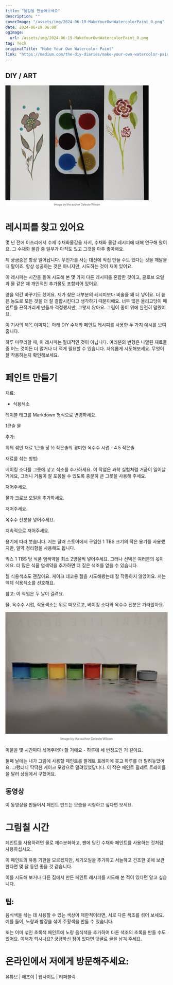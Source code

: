 ```yaml
---
title: "물감을 만들어보세요"
description: ""
coverImage: "/assets/img/2024-06-19-MakeYourOwnWatercolorPaint_0.png"
date: 2024-06-19 06:08
ogImage: 
  url: /assets/img/2024-06-19-MakeYourOwnWatercolorPaint_0.png
tag: Tech
originalTitle: "Make Your Own Watercolor Paint"
link: "https://medium.com/the-diy-diaries/make-your-own-watercolor-paint-26b185f55d90"
---
```



## DIY / ART

![Image](/assets/img/2024-06-19-MakeYourOwnWatercolorPaint_0.png)

# 레시피를 찾고 있어요

몇 년 전에 이츠리에서 수제 수채화물감을 사서, 수채화 물감 레시피에 대해 연구해 왔어요. 그 수채화 물감 중 일부가 아직도 있고 그것을 아주 좋아해요.

<div class="content-ad"></div>

제 궁금증은 항상 일어납니다. 무언가를 사는 대신에 직접 만들 수도 있다는 것을 깨달을 때 말이죠. 항상 성공하는 것은 아니지만, 시도하는 것이 재미 있어요.

이 레시피는 시간을 들여 시도해 본 몇 가지 다른 레시피를 혼합한 것이고, 클로브 오일과 물 같은 제 개인적인 추가물도 포함되어 있어요.

양을 약간 바꾸기도 했어요. 제가 찾은 대부분의 레시피보다 비술을 꽤 더 넣어요. 더 높은 농도로 모든 것을 더 잘 결합시킨다고 생각하기 때문이에요. 너무 많은 올리고당이 페인트를 끈적거리게 만들까 걱정했지만, 그렇지 않아요. 그림이 종이 위에 완전히 말랐어요.

이 기사의 제목 이미지는 아래 DIY 수채화 페인트 레시피를 사용한 두 가지 예시를 보여줍니다.

<div class="content-ad"></div>

하루 마무리할 때, 이 레시피는 절대적인 것이 아닙니다. 여러분의 변형은 나열된 재료들 중 어느 것이든 더 많거나 더 적게 필요할 수 있습니다. 자유롭게 시도해보세요. 무엇이 잘 작용하는지 확인해보세요.

# 페인트 만들기

재료:

- 식용색소

<div class="content-ad"></div>

테이블 태그를 Markdown 형식으로 변경하세요.

<div class="content-ad"></div>

1큰술 물

추가:

위의 섞인 재료 1큰술 당 ½ 작은술의 경미한 옥수수 시럽 - 4.5 작은술

재료를 섞는 방법:

<div class="content-ad"></div>

베이킹 소다를 그릇에 넣고 식초를 추가하세요. 이 작업은 과학 실험처럼 거품이 일어날 거에요, 그러니 거품이 잘 포옹될 수 있도록 충분히 큰 그릇을 사용해 주세요.

저어주세요.

물과 크로브 오일을 추가하세요.

저어주세요.

<div class="content-ad"></div>

옥수수 전분을 넣어주세요.

지속적으로 저어주세요.

용기에 따라 붓습니다. 저는 달러 스토어에서 구입한 1 TBS 크기의 작은 용기를 사용했지만, 알약 정리함을 사용해도 됩니다.

믹스 1 TBS 당 식품 염색약을 최소 2방울씩 넣어주세요. 그러나 선택은 여러분의 몫이에요. 더 많은 식품 염색약을 추가하면 더 짙은 색조를 얻을 수 있습니다.

<div class="content-ad"></div>

젤 식용색소도 괜찮아요. 케이크 데코용 젤을 시도해봤는데 잘 작동하지 않았어요. 저는 액체 식용색소를 선호해요.

참고: 이 작업은 두 날이 걸려요.

물, 옥수수 시럽, 식용색소는 위로 떠오르고, 베이킹 소다와 옥수수 전분은 가라앉아요.

![이미지](/assets/img/2024-06-19-MakeYourOwnWatercolorPaint_1.png)

<div class="content-ad"></div>

미물을 몇 시간마다 섞어주어야 할 거에요 - 하루에 세 번정도인 거 같아요.

둘째 날에는 내가 그림에 사용할 페인트를 팔레트 트레이에 붓고 하루를 더 말려놓았어요. 그랬더니 딱딱한 케이크 모양으로 말려있었답니다. 이 작은 페인트 팔레트 트레이들을 달러 상점에서 구했어요.

## 동영상

이 동영상을 만들어서 페인트 만드는 모습을 시청하고 싶다면 보세요.

<div class="content-ad"></div>

# 그림칠 시간

페인트를 사용하려면 물로 재수분화하고, 팬에 담긴 수채화 페인트를 사용하는 것처럼 사용하십시오.

이 페인트의 유통 기한을 모르겠지만, 세기오일을 추가하고 서늘하고 건조한 곳에 보관한다면 몇 달 동안 좋을 것 같습니다.

이를 시도해 보거나 다른 집에서 만든 페인트 레시피를 시도해 본 적이 있다면 알고 싶습니다.

<div class="content-ad"></div>

## 팁:

음식색을 섞는 데 사용할 수 있는 색상이 제한적이라면, 서로 다른 색조를 섞어 보세요. 예를 들어, 노랑과 빨강을 섞어 주황색을 만들 수 있습니다.

또는 이미 섞인 초록색 페인트에 노랑 음식색을 추가하여 다른 색조의 초록을 만들 수도 있어요. 이해가 되시나요? 궁금하신 점이 있다면 댓글로 글을 남겨 주세요.

# 온라인에서 저에게 방문해주세요:

<div class="content-ad"></div>

유튜브 | 에츠이 | 웹사이트 | 티퍼블릭
